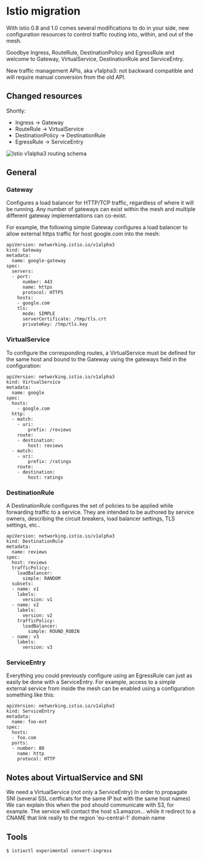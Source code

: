 # Istio migration

With istio 0.8 and 1.0 comes several modifications to do in your side, new configuration resources to control traffic routing into, within, and out of the mesh.

Goodbye Ingress, RouteRule, DestinationPolicy and EgressRule and welcome to Gateway, VirtualService, DestinationRule and ServiceEntry.

New traffic management APIs, aka v1alpha3: not backward compatible and will require manual conversion from the old API.

## Changed resources

Shortly:

   * Ingress -> Gateway
   * RouteRule -> VirtualService
   * DestinationPolicy -> DestinationRule
   * EgressRule -> ServiceEntry

![Istio v1alpha3 routing schema](https://istio.io/blog/2018/v1alpha3-routing/virtualservices-destrules.svg)

## General

### Gateway

Configures a load balancer for HTTP/TCP traffic, regardless of where it will be running. Any number of gateways can exist within the mesh and multiple different gateway implementations can co-exist.

For example, the following simple Gateway configures a load balancer to allow external https traffic for host google.com into the mesh:

```
apiVersion: networking.istio.io/v1alpha3
kind: Gateway
metadata:
  name: google-gateway
spec:
  servers:
  - port:
      number: 443
      name: https
      protocol: HTTPS
    hosts:
    - google.com
    tls:
      mode: SIMPLE
      serverCertificate: /tmp/tls.crt
      privateKey: /tmp/tls.key
```

### VirtualService

To configure the corresponding routes, a VirtualService must be defined for the same host and bound to the Gateway using the gateways field in the configuration:

```
apiVersion: networking.istio.io/v1alpha3
kind: VirtualService
metadata:
  name: google
spec:
  hosts:
    - google.com
  http:
  - match:
    - uri:
        prefix: /reviews
    route:
    - destination:
        host: reviews
  - match:
    - uri:
        prefix: /ratings
    route:
    - destination:
        host: ratings
```

### DestinationRule

A DestinationRule configures the set of policies to be applied while forwarding traffic to a service. They are intended to be authored by service owners, describing the circuit breakers, load balancer settings, TLS settings, etc..

```
apiVersion: networking.istio.io/v1alpha3
kind: DestinationRule
metadata:
  name: reviews
spec:
  host: reviews
  trafficPolicy:
    loadBalancer:
      simple: RANDOM
  subsets:
  - name: v1
    labels:
      version: v1
  - name: v2
    labels:
      version: v2
    trafficPolicy:
      loadBalancer:
        simple: ROUND_ROBIN
  - name: v3
    labels:
      version: v3
```

### ServiceEntry

Everything you could previously configure using an EgressRule can just as easily be done with a ServiceEntry. For example, access to a simple external service from inside the mesh can be enabled using a configuration something like this:

```
apiVersion: networking.istio.io/v1alpha3
kind: ServiceEntry
metadata:
  name: foo-ext
spec:
  hosts:
  - foo.com
  ports:
  - number: 80
    name: http
    protocol: HTTP
```

## Notes about VirtualService and SNI

We need a VirtualService (not only a ServiceEntry) In order to propagate SNI (several SSL certficats for the same IP but with the same host names)
We can explain this when the pod should communicate with S3, for example.
The service will contact the host s3.amazon... while it redirect to a CNAME that link really to the region 'eu-central-1' domain name


## Tools

`$ istioctl experimental convert-ingress`